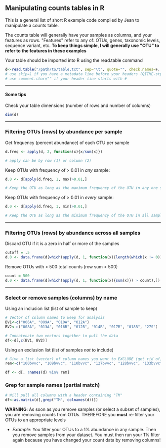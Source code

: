 ## Manipulating counts tables in R

This is a general list of short R example code compiled by Jean to manipulate a counts table.

The counts table will generally have your samples as columns, and your features as rows. "Features" refer to any of: OTUs, genes, taxonomic levels, sequence variant, etc. **To keep things simple, I will generally use "OTU" to refer to the features in these examples**

Your table should be imported into R using the read.table command

````r
d<-read.table("/path/to/table.txt", sep="\t", quote="", check.names=F, header=T, row.names=1)
# use skip=1 if you have a metadata line before your headers (QIIME-style OTU table)
# use comment.char="" if your header line starts with #
````
---
#### Some tips
Check your table dimensions (number of rows and number of columns)

````r
dim(d)
````
---

### Filtering OTUs (rows) by abundance per sample

Get frequency (percent abundance) of each OTU per sample
````r
d.freq <- apply(d, 2, function(x){x/sum(x)})

# apply can be by row (1) or column (2)
````

Keep OTUs with frequency of > 0.01 in *any* sample:

````r
d.0 <- d[apply(d.freq, 1, max)>0.01,]

# Keep the OTU as long as the maximum frequency of the OTU in any one sample is greater than the cutoff
````

Keep OTUs with frequency of > 0.01 in *every* sample:
````r
d.0 <- d[apply(d.freq, 1, min)>0.01,]

# Keep the OTU as long as the minimum frequency of the OTU in all samples is greater than the cutoff
````
---
### Filtering OTUs (rows) by abundance across all samples

Discard OTU if it is a zero in half or more of the samples
````r
cutoff = .5
d.0 <- data.frame(d[which(apply(d, 1, function(x){length(which(x != 0))/length(x)}) > cutoff),])
````
Remove OTUs with < 500 total counts (row sum < 500)
````r
count = 500
d.0 <- data.frame(d[which(apply(d, 1, function(x){sum(x)}) > count),])
````
---
### Select or remove samples (columns) by name

Using an inclusion list (list of sample to keep)
````r
# Vector of column names to keep for analysis
BV1<-c("006A", "009A", "010A", "012A")
BV2<-c("008A", "013A", "016B", "012B", "014B", "017B", "018B", "27S")

# Concatenate two vectors together to pull the data
df<-d[,c(BV1, BV2)]
````

Using an exclusion list (list of samples *not* to include)
````r
# Give a list (vector) of column names you want to EXCLUDE (get rid of)
rem<-c("100bvvc", "109bvvc", "110bvvc", "127bvvc", "128bvvc", "133bvvc", "134bvvc", "147bvvc", "148bvvc", "151bvvc", "152bvvc", "161bvvc", "162bvvc", "177bvvc", "178bvvc", "179bvvc", "180bvvc", "83bvvc", "84bvvc", "87bvvc", "88bvvc", "91bvvc", "92bvvc", "97bvvc", "98bvvc", "99bvvc")

df <- d[, !names(d) %in% rem] 
````

### Grep for sample names (partial match)

````r
# Will pull all columns with a header containing "TM"
df<-as.matrix(d[,grep("TM", colnames(d))])
````


**WARNING**: As soon as you remove samples (or select a subset of samples), you are removing counts from OTUs. THEREFORE you **must** re-filter your OTUs to an appropriate levels

* *Example*: You filter your OTUs to a 1% abundance in any sample. Then you remove samples from your dataset. You must then run your 1% filter again because you have changed your count data by removing columns!
